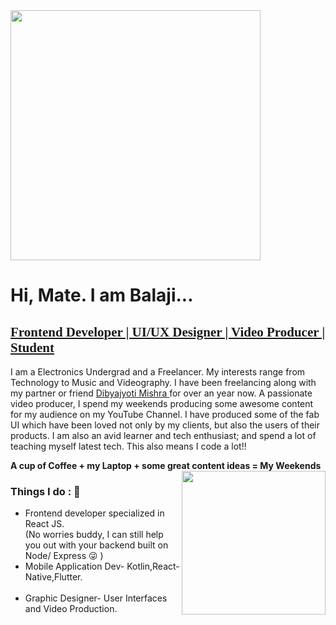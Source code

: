 
<img src="https://media.giphy.com/media/QBkmBad7HjH4jM11Wx/giphy.gif" width="400" height="400"> 
<h1> Hi, Mate. I am Balaji... </h1>
<h2 style="text-decoration:underline; font-family:Gabriola">Frontend Developer | UI/UX Designer | Video Producer | Student </h2>

I am a Electronics Undergrad and a Freelancer. My interests range from Technology to Music and Videography. I have been freelancing along with my partner or friend <a href="https://github.com/DibyajyotiMishra/DibyajyotiMishra"> Dibyajyoti Mishra <a> for over an year now. A passionate video producer, I spend my weekends producing some awesome content for my audience on my YouTube Channel. I have produced some of the fab UI which have been loved not only by my clients, but also the users of their products. I am also an avid learner and tech enthusiast; and spend a lot of teaching myself latest tech. This also means I code a lot!! 
 
 **A cup of Coffee + my Laptop + some great content ideas = My Weekends** 
 <img align='right' src="https://media.giphy.com/media/nGMnDqebzDcfm/giphy.gif" width="230">

<h3 style="font-weight:bold"> Things I do : 🔭 </h3>
 <ul>
 <li> Frontend developer specialized in React JS.</li>
(No worries buddy, I can still help you out with your backend built on Node/ Express 😜 )
<br/>
 <li>Mobile Application Dev- Kotlin,React-Native,Flutter.</li>
<br/> 
 <li>Graphic Designer- User Interfaces and Video Production. </li>
 </ul>


<!--
**Balaji-Kotni/Balaji-Kotni** is a ✨ _special_ ✨ repository because its `README.md` (this file) appears on your GitHub profile.

Here are some ideas to get you started:

- 🔭 I’m currently working on ...
- 🌱 I’m currently learning ...
- 👯 I’m looking to collaborate on ...
- 🤔 I’m looking for help with ...
- 💬 Ask me about ...
- 📫 How to reach me: ...
- 😄 Pronouns: ...
- ⚡ Fun fact: ...
-->
